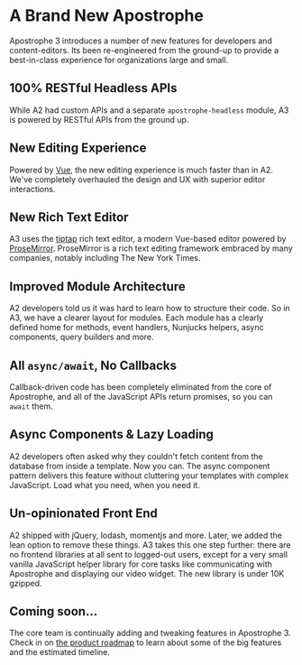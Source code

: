 # A Brand New Apostrophe

Apostrophe 3 introduces a number of new features for developers and content-editors. Its been re-engineered from the ground-up to provide a best-in-class experience for organizations large and small.

## 100% RESTful Headless APIs
While A2 had custom APIs and a separate `apostrophe-headless` module, A3 is powered by RESTful APIs from the ground up.

## New Editing Experience
Powered by [Vue](https://vuejs.org/), the new editing experience is much faster than in A2. We've completely overhauled the design and UX with superior editor interactions.

## New Rich Text Editor
A3 uses the [tiptap](https://tiptap.dev/) rich text editor, a modern Vue-based editor powered by [ProseMirror](https://prosemirror.net/). ProseMirror is a rich text editing framework embraced by many companies, notably including The New York Times.

## Improved Module Architecture
A2 developers told us it was hard to learn how to structure their code. So in A3, we have a clearer layout for modules. Each module has a clearly defined home for methods, event handlers, Nunjucks helpers, async components, query builders and more.

## All `async/await`, No Callbacks

Callback-driven code has been completely eliminated from the core of Apostrophe, and all of the JavaScript APIs return promises, so you can `await` them.

## Async Components & Lazy Loading
A2 developers often asked why they couldn't fetch content from the database from inside a template. Now you can. The async component pattern delivers this feature without cluttering your templates with complex JavaScript. Load what you need, when you need it.

## Un-opinionated Front End
A2 shipped with jQuery, lodash, momentjs and more. Later, we added the lean option to remove these things. A3 takes this one step further: there are no frontend libraries at all sent to logged-out users, except for a very small vanilla JavaScript helper library for core tasks like communicating with Apostrophe and displaying our video widget. The new library is under 10K gzipped.

## Coming soon...

The core team is continually adding and tweaking features in Apostrophe 3. Check in on [the product roadmap](https://apostrophecms.productboard.com/portal/1-product-portal/tabs/1690f4df-bbbe-4d8d-aad0-42e4f1ff7643) to learn about some of the big features and the estimated timeline.
